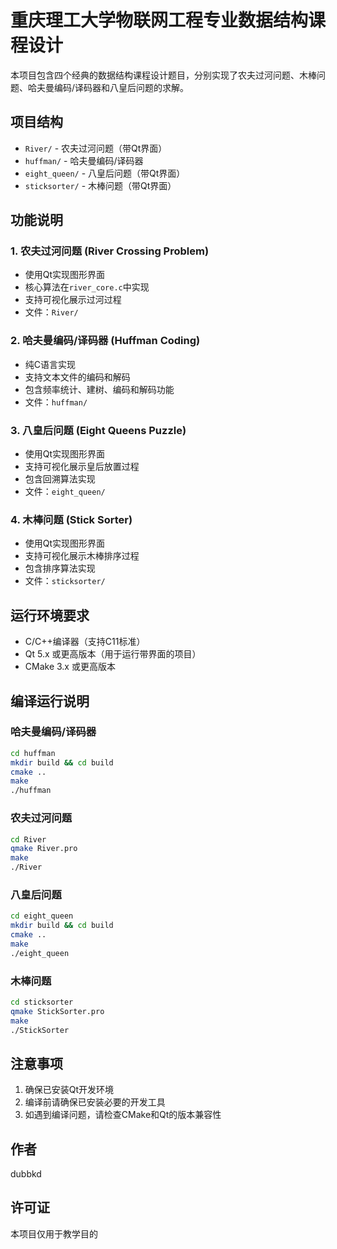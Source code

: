 # 重庆理工大学物联网工程专业数据结构课程设计

本项目包含四个经典的数据结构课程设计题目，分别实现了农夫过河问题、木棒问题、哈夫曼编码/译码器和八皇后问题的求解。

## 项目结构

- `River/` - 农夫过河问题（带Qt界面）
- `huffman/` - 哈夫曼编码/译码器
- `eight_queen/` - 八皇后问题（带Qt界面）
- `sticksorter/` - 木棒问题（带Qt界面）

## 功能说明

### 1. 农夫过河问题 (River Crossing Problem)
- 使用Qt实现图形界面
- 核心算法在`river_core.c`中实现
- 支持可视化展示过河过程
- 文件：`River/`

### 2. 哈夫曼编码/译码器 (Huffman Coding)
- 纯C语言实现
- 支持文本文件的编码和解码
- 包含频率统计、建树、编码和解码功能
- 文件：`huffman/`

### 3. 八皇后问题 (Eight Queens Puzzle)
- 使用Qt实现图形界面
- 支持可视化展示皇后放置过程
- 包含回溯算法实现
- 文件：`eight_queen/`

### 4. 木棒问题 (Stick Sorter)
- 使用Qt实现图形界面
- 支持可视化展示木棒排序过程
- 包含排序算法实现
- 文件：`sticksorter/`

## 运行环境要求

- C/C++编译器（支持C11标准）
- Qt 5.x 或更高版本（用于运行带界面的项目）
- CMake 3.x 或更高版本

## 编译运行说明

### 哈夫曼编码/译码器
```bash
cd huffman
mkdir build && cd build
cmake ..
make
./huffman
```

### 农夫过河问题
```bash
cd River
qmake River.pro
make
./River
```

### 八皇后问题
```bash
cd eight_queen
mkdir build && cd build
cmake ..
make
./eight_queen
```

### 木棒问题
```bash
cd sticksorter
qmake StickSorter.pro
make
./StickSorter
```

## 注意事项

1. 确保已安装Qt开发环境
2. 编译前请确保已安装必要的开发工具
3. 如遇到编译问题，请检查CMake和Qt的版本兼容性

## 作者

dubbkd

## 许可证

本项目仅用于教学目的
